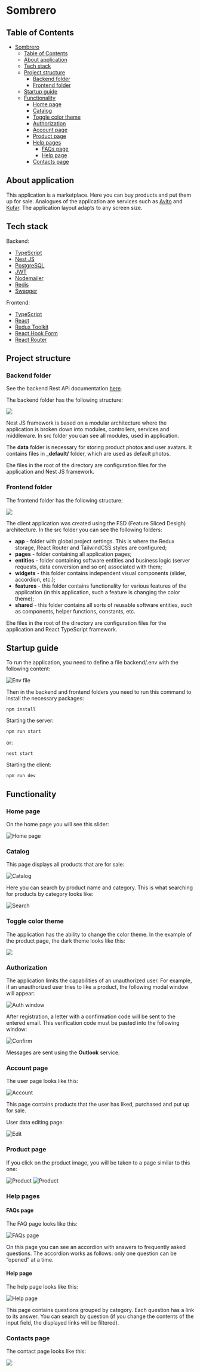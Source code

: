 # Sombrero

## Table of Contents
- [Sombrero](#sombrero)
  - [Table of Contents](#table-of-contents)
  - [About application](#about-application)
  - [Tech stack](#tech-stack)
  - [Project structure](#project-structure)
    - [Backend folder](#backend-folder)
    - [Frontend folder](#frontend-folder)
  - [Startup guide](#startup-guide)
  - [Functionality](#functionality)
    - [Home page](#home-page)
    - [Catalog](#catalog)
    - [Toggle color theme](#toggle-color-theme)
    - [Authorization](#authorization)
    - [Account page](#account-page)
    - [Product page](#product-page)
    - [Help pages](#help-pages)
      - [FAQs page](#faqs-page)
      - [Help page](#help-page)
    - [Contacts page](#contacts-page)




## About application

This application is a marketplace. Here you can buy products and put them up for sale. Analogues of the application are services such as <a href="https://www.avito.ru/">Avito</a> and <a href="https://www.kufar.by/l">Kufar</a>. The application layout adapts to any screen size.


## Tech stack

Backend:
* <a href="https://www.typescriptlang.org/">TypeScript</a>
* <a href="https://nestjs.com/">Nest JS</a>
* <a href="https://www.postgresql.org/">PostgreSQL</a>
* <a href="https://jwt.io/">JWT</a>
* <a href="https://www.nodemailer.com/">Nodemailer</a>
* <a href="https://redis.io/">Redis</a>
* <a href="https://swagger.io/">Swagger</a>

Frontend:
* <a href="https://www.typescriptlang.org/">TypeScript</a>
* <a href="https://react.dev/">React</a>
* <a href="https://redux.js.org/">Redux Toolkit</a>
* <a href="https://react-hook-form.com/">React Hook Form</a>
* <a href="https://reactrouter.com/en/main">React Router</a>


## Project structure

### Backend folder

See the backend Rest APi documentation <a href="https://tarhunchikkk.github.io/Sombrero/API.html">here</a>.

The backend folder has the following structure:

<img src="./readme/project/backend_folder.png" />

Nest JS framework is based on a modular architecture where the application is broken down into modules, controllers, services and middleware. In src folder you can see all modules, used in application. 

The **data** folder is necessary for storing product photos and user avatars. It contains files in **_default/** folder, which are used as default photos.

Еhe files in the root of the directory are configuration files for the application and Nest JS framework.

### Frontend folder

The frontend folder has the following structure:

<img src="./readme/project/frontend_folder.png" />

The client application was created using the FSD (Feature Sliced Desigh) architecture. In the src folder you can see the following folders:
* **app** - folder with global project settings. This is where the Redux storage, React Router and TailwindCSS styles are configured;
* **pages** - folder containing all application pages;
* **entities** - folder containing software entities and business logic (server requests, data conversion and so on) associated with them;
* **widgets** - this folder contains independent visual components (slider, accordion, etc.);
* **features** - this folder contains functionality for various features of the application (in this application, such a feature is changing the color theme);
* **shared** - this folder contains all sorts of reusable software entities, such as components, helper functions, constants, etc.

Еhe files in the root of the directory are configuration files for the application and React TypeScript framework.

## Startup guide

To run the application, you need to define a file backend/.env with the following content:

<img src="./readme/project/env.png" alt="Env file" />

Then in the backend and frontend folders you need to run this command to install the necessary packages:
```
npm install
```

Starting the server:
```
npm run start
```
or:
```
nest start
```

Starting the client:
```
npm run dev
```



## Functionality

### Home page

On the home page you will see this slider:

<img src="./readme/pages/slider.png" alt="Home page" />



### Catalog

This page displays all products that are for sale:

<img src="./readme/catalog/catalog.png" alt="Catalog" />

Here you can search by product name and category. This is what searching for products by category looks like:

<img src="./readme/catalog/search_by_category.png" alt="Search" />



### Toggle color theme

The application has the ability to change the color theme. In the example of the product page, the dark theme looks like this:

<img src="./readme/catalog/dark_theme.png" />



### Authorization

The application limits the capabilities of an unauthorized user. For example, if an unauthorized user tries to like a product, the following modal window will appear:

<img src="./readme/account/auth_in_catalog.png" alt="Auth window" />

After registration, a letter with a confirmation code will be sent to the entered email. This verification code must be pasted into the following window:

<img src="./readme/account/confirm_password.png" alt="Confirm" />

Messages are sent using the **Outlook** service.



### Account page

The user page looks like this:

<img src="./readme/account/account.png" alt="Account" />

This page contains products that the user has liked, purchased and put up for sale.

User data editing page:

<img src="./readme/account/edit_account.png" alt="Edit" />



### Product page

If you click on the product image, you will be taken to a page similar to this one:

<img src="./readme/advertisements/advertisement_page1.png" alt="Product" />
<img src="./readme/advertisements/advertisement_page2.png" alt="Product" />



### Help pages

#### FAQs page

The FAQ page looks like this:

<img src="./readme/pages/faqs.png" alt="FAQs page" />

On this page you can see an accordion with answers to frequently asked questions. The accordion works as follows: only one question can be “opened” at a time.

#### Help page

The help page looks like this:

<img src="./readme/pages/help.png" alt="Help page" />

This page contains questions grouped by category. Each question has a link to its answer. You can search by question (if you change the contents of the input field, the displayed links will be filtered).



### Contacts page

The contact page looks like this:

<img src="./readme/pages/contacts.png" />
